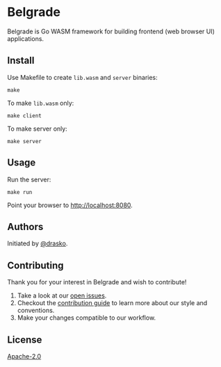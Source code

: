 # Belgrade
Belgrade is Go WASM framework for building frontend (web browser UI) applications.

## Install
Use Makefile to create `lib.wasm` and `server` binaries:
```
make
```

To make `lib.wasm` only:
```
make client
```

To make server only:
```
make server
```

## Usage
Run the server:
```
make run
```

Point your browser to [http://localhost:8080](http://localhost:8080).

## Authors
Initiated by [@drasko][drasko].

## Contributing
Thank you for your interest in Belgrade and wish to contribute!

1. Take a look at our [open issues](https://github.com/mainflux/mainflux/issues).
2. Checkout the [contribution guide](CONTRIBUTING.md) to learn more about our style and conventions.
3. Make your changes compatible to our workflow.


## License
[Apache-2.0](LICENSE)

[drasko]: https://github.com/drasko
